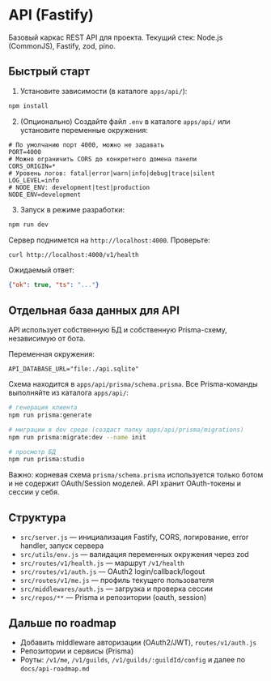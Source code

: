 # API (Fastify)

Базовый каркас REST API для проекта. Текущий стек: Node.js (CommonJS), Fastify, zod, pino.

## Быстрый старт

1) Установите зависимости (в каталоге `apps/api/`):

```bash
npm install
```

2) (Опционально) Создайте файл `.env` в каталоге `apps/api/` или установите переменные окружения:

```
# По умолчанию порт 4000, можно не задавать
PORT=4000
# Можно ограничить CORS до конкретного домена панели
CORS_ORIGIN=*
# Уровень логов: fatal|error|warn|info|debug|trace|silent
LOG_LEVEL=info
# NODE_ENV: development|test|production
NODE_ENV=development
```

3) Запуск в режиме разработки:

```bash
npm run dev
```

Сервер поднимется на `http://localhost:4000`. Проверьте:

```bash
curl http://localhost:4000/v1/health
```

Ожидаемый ответ:

```json
{"ok": true, "ts": "..."}
```

## Отдельная база данных для API

API использует собственную БД и собственную Prisma-схему, независимую от бота.

Переменная окружения:

```
API_DATABASE_URL="file:./api.sqlite"
```

Схема находится в `apps/api/prisma/schema.prisma`. Все Prisma-команды выполняйте из каталога `apps/api/`:

```bash
# генерация клиента
npm run prisma:generate

# миграции в dev среде (создаст папку apps/api/prisma/migrations)
npm run prisma:migrate:dev --name init

# просмотр БД
npm run prisma:studio
```

Важно: корневая схема `prisma/schema.prisma` используется только ботом и не содержит OAuth/Session моделей. API хранит OAuth-токены и сессии у себя.

## Структура

- `src/server.js` — инициализация Fastify, CORS, логирование, error handler, запуск сервера
- `src/utils/env.js` — валидация переменных окружения через zod
- `src/routes/v1/health.js` — маршрут `/v1/health`
- `src/routes/v1/auth.js` — OAuth2 login/callback/logout
- `src/routes/v1/me.js` — профиль текущего пользователя
- `src/middlewares/auth.js` — загрузка и проверка сессии
- `src/repos/**` — Prisma и репозитории (oauth, session)

## Дальше по roadmap

- Добавить middleware авторизации (OAuth2/JWT), `routes/v1/auth.js`
- Репозитории и сервисы (Prisma)
- Роуты: `/v1/me`, `/v1/guilds`, `/v1/guilds/:guildId/config` и далее по `docs/api-roadmap.md`
